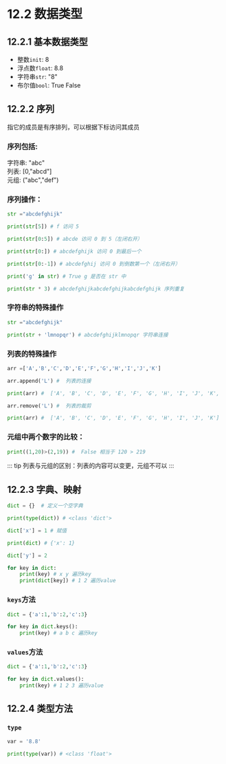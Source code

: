 # 12.2 数据类型
## 12.2.1 基本数据类型

* 整数`init`: 8
* 浮点数`float`: 8.8
* 字符串`str`: "8"
* 布尔值`bool`: True False

## 12.2.2 序列

指它的成员是有序排列，可以根据下标访问其成员    
### 序列包括:  

字符串: "abc"    
列表: [0,"abcd"]   
元组: ("abc","def")    

### 序列操作：

```py
str ="abcdefghijk"

print(str[5]) # f 访问 5

print(str[0:5]) # abcde 访问 0 到 5（左闭右开）

print(str[0:]) # abcdefghijk 访问 0 到最后一个

print(str[0:-1]) # abcdefghij 访问 0 到倒数第一个（左闭右开）

print('g' in str) # True g 是否在 str 中

print(str * 3) # abcdefghijkabcdefghijkabcdefghijk 序列重复
```

### 字符串的特殊操作

```py
str ="abcdefghijk"

print(str + 'lmnopqr') # abcdefghijklmnopqr 字符串连接
```

### 列表的特殊操作

```py
arr =['A','B','C','D','E','F','G','H','I','J','K']

arr.append('L') #  列表的连接

print(arr) #  ['A', 'B', 'C', 'D', 'E', 'F', 'G', 'H', 'I', 'J', 'K', 'L']

arr.remove('L') #  列表的裁剪

print(arr) #  ['A', 'B', 'C', 'D', 'E', 'F', 'G', 'H', 'I', 'J', 'K']
```

### 元组中两个数字的比较：

```py
print((1,20)>(2,19)) #  False 相当于 120 > 219
```

::: tip
列表与元组的区别：列表的内容可以变更，元组不可以
:::

## 12.2.3 字典、映射

```py
dict = {}  # 定义一个空字典

print(type(dict)) # <class 'dict'>

dict['x'] = 1 # 赋值

print(dict) # {'x': 1}

dict['y'] = 2

for key in dict:
    print(key) # x y 遍历key
    print(dict[key]) # 1 2 遍历value
```

### `keys`方法

```py
dict = {'a':1,'b':2,'c':3}

for key in dict.keys():
    print(key) # a b c 遍历key
```

### `values`方法

```py
dict = {'a':1,'b':2,'c':3}

for key in dict.values():
    print(key) # 1 2 3 遍历value
```
## 12.2.4 类型方法
### `type`
```py
var = '8.8'

print(type(var)) # <class 'float'>
```
